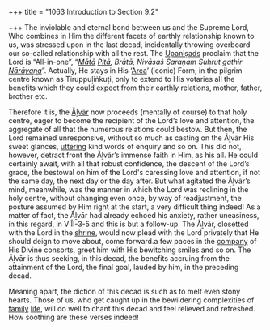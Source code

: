 +++
title = "1063 Introduction to Section 9.2"

+++
The inviolable and eternal bond between us and the Supreme Lord, Who combines in Him the different facets of earthly relationship known to us, was stressed upon in the last decad, incidentally throwing overboard our so-called relationship with all the rest. The [Upaniṣads](/definition/upanishad#vaishnavism "show Upaniṣads definitions") proclaim that the Lord is “All-in-one”, “*[Mātā](/definition/mata#history "show Mātā definitions") [Pitā](/definition/pita#vaishnavism "show Pitā definitions"), Brātā, Nivāsaś Śaraṇam Suhrut gathir [Nārāyaṇa](/definition/narayana#vaishnavism "show Nārāyaṇa definitions")*”. Actually, He stays in His ‘[Arca](/definition/arca#history "show Arca definitions")’ (iconic) Form, in the pilgrim centre known as Tiruppuḷiṅkuṭi, only to extend to His votaries all the benefits which they could expect from their earthly relations, mother, father, brother etc.

Therefore it is, the [Āḻvār](/definition/aḻvar#vaishnavism "show Āḻvār definitions") now proceeds (mentally of course) to that holy centre, eager to become the recipient of the Lord’s love and attention, the aggregate of all that the numerous relations could bestow. But then, the Lord remained unresponsive, without so much as casting on the Āḻvār His sweet glances, [uttering](/definition/uttering#history "show uttering definitions") kind words of enquiry and so on. This did not, however, detract front the Āḻvār’s immense faith in Him, as his all. He could certainly await, with all that robust confidence, the descent of the Lord’s grace, the bestowal on him of the Lord's caressing love and attention, if not the same day, the next day or the day after. But what agitated the Āḻvār’s mind, meanwhile, was the manner in which the Lord was reclining in the holy centre, without changing even once, by way of readjustment, the posture assumed by Him right at the start, a very difficult thing indeed! As a matter of fact, the Āḻvār had already echoed his anxiety, rather uneasiness, in this regard, in VIĪI-3-5 and this is but a follow-up. The Āḻvār, closetted with the Lord in the [shrine](/definition/shrine#history "show shrine definitions"), would now plead with the Lord privately that He should deign to move about, come forward.a few paces in the [company](/definition/company#history "show company definitions") of His Divine consorts, greet him with His bewitching smiles and so on. The Āḻvār is thus seeking, in this decad, the benefits accruing from the attainment of the Lord, the final goal, lauded by him, in the preceding decad.

Meaning apart, the diction of this decad is such as to melt even stony hearts. Those of us, who get caught up in the bewildering complexities of [family](/definition/family#history "show family definitions") [life](/definition/life#history "show life definitions"), will do well to chant this decad and feel relieved and refreshed. How soothing are these verses indeed!


